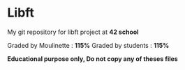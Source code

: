 # Libft
My git repository for libft project at **42 school**

Graded by Moulinette : **115%**
Graded by students : **115%**

**Educational purpose only, Do not copy any of theses files**
